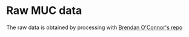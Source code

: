 # Raw MUC data

The raw data is obtained by processing with [Brendan O'Connor's repo](https://github.com/brendano/muc4_proc)
